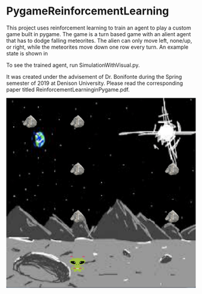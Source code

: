 # PygameReinforcementLearning
This project uses reinforcement learning to train an agent to play a custom game built in pygame. The game is a turn based game with an alient agent that has to dodge falling meteorites. The alien can only move left, none/up, or right, while the meteorites move down one row every turn. An example state is shown in 

To see the trained agent, run SimulationWithVisual.py. 

It was created under the advisement of Dr. Bonifonte during the Spring semester of 2019 at Denison University. Please read the corresponding paper titled ReinforcementLearninginPygame.pdf.

![Example State](https://github.com/thomasg8/PygameAlienReinforcementLearning/blob/master/Code/figs/ExState-1.png)



